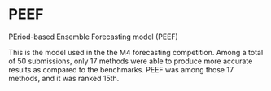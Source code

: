 # PEEF
PEriod-based Ensemble Forecasting model (PEEF)

This is the model used in the the M4 forecasting competition. Among a total of 50 submissions, only 17 methods were able to produce more accurate results as compared to the benchmarks. PEEF was among those 17 methods, and it was ranked 15th.
